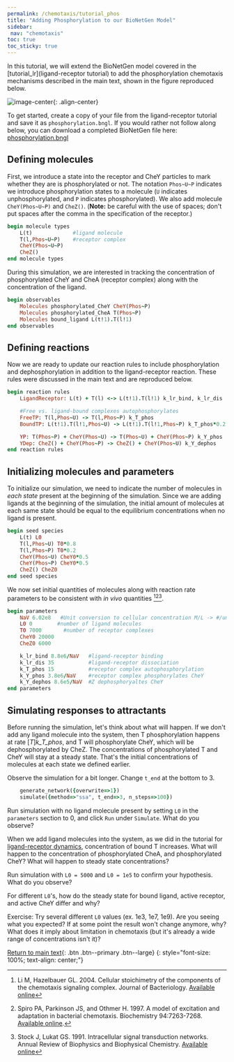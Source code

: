 ```yaml
---
permalink: /chemotaxis/tutorial_phos
title: "Adding Phosphorylation to our BioNetGen Model"
sidebar:
 nav: "chemotaxis"
toc: true
toc_sticky: true
---
```


In this tutorial, we will extend the BioNetGen model covered in the [tutorial_lr](ligand-receptor tutorial) to add the phosphorylation chemotaxis mechanisms described in the main text, shown in the figure reproduced below.

![image-center](../assets/images/chemotaxisphosnew.png){: .align-center}

To get started, create a copy of your file from the ligand-receptor tutorial and save it as `phosphorylation.bngl`. If you would rather not follow along below, you can download a completed BioNetGen file here:
<a href="https://purpleavatar.github.io/multiscale_biological_modeling/downloads/downloadable/phosphorylation.bngl" download="phosphorylation.bngl">phosphorylation.bngl</a>

## Defining molecules

First, we introduce a state into the receptor and CheY particles to mark whether they are is phosphorylated or not. The notation `Phos~U~P` indicates we introduce phosphorylation states to a molecule (`U` indicates unphosphorylated, and `P` indicates phosphorylated). We also add molecule `CheY(Phos~U~P)` and `CheZ()`. (**Note:** be careful with the use of spaces; don't put spaces after the comma in the specification of the receptor.)

~~~ ruby
begin molecule types
	L(t)             #ligand molecule
	T(l,Phos~U~P)    #receptor complex
	CheY(Phos~U~P)
	CheZ()
end molecule types
~~~

During this simulation, we are interested in tracking the concentration of phosphorylated CheY and CheA (receptor complex) along with the concentration of the ligand.

~~~ ruby
begin observables
	Molecules phosphorylated_CheY CheY(Phos~P)
	Molecules phosphorylated_CheA T(Phos~P)
	Molecules bound_ligand L(t!1).T(l!1)
end observables
~~~

## Defining reactions

Now we are ready to update our reaction rules to include phosphorylation and dephosphorylation in addition to the ligand-receptor reaction. These rules were discussed in the main text and are reproduced below.

~~~ ruby
begin reaction rules
	LigandReceptor: L(t) + T(l) <-> L(t!1).T(l!1) k_lr_bind, k_lr_dis

	#Free vs. ligand-bound complexes autophosphorylates
	FreeTP: T(l,Phos~U) -> T(l,Phos~P) k_T_phos
	BoundTP: L(t!1).T(l!1,Phos~U) -> L(t!1).T(l!1,Phos~P) k_T_phos*0.2

	YP: T(Phos~P) + CheY(Phos~U) -> T(Phos~U) + CheY(Phos~P) k_Y_phos
	YDep: CheZ() + CheY(Phos~P) -> CheZ() + CheY(Phos~U) k_Y_dephos
end reaction rules
~~~

## Initializing molecules and parameters

To initialize our simulation, we need to indicate the number of molecules in *each state* present at the beginning of the simulation. Since we are adding ligands at the beginning of the simulation, the initial amount of molecules at each same state should be equal to the equilibrium concentrations when no ligand is present.

~~~ ruby
begin seed species
	L(t) L0
	T(l,Phos~U) T0*0.8
	T(l,Phos~P) T0*0.2
	CheY(Phos~U) CheY0*0.5
	CheY(Phos~P) CheY0*0.5
	CheZ() CheZ0
end seed species
~~~

We now set initial quantities of molecules along with reaction rate parameters to be consistent with *in vivo* quantities [^Li2004][^Spiro1997][^Stock1991].

~~~ ruby
begin parameters
	NaV 6.02e8   #Unit conversion to cellular concentration M/L -> #/um^3
	L0 0        #number of ligand molecules
	T0 7000       #number of receptor complexes
	CheY0 20000
	CheZ0 6000

	k_lr_bind 8.8e6/NaV   #ligand-receptor binding
	k_lr_dis 35           #ligand-receptor dissociation
	k_T_phos 15           #receptor complex autophosphorylation
	k_Y_phos 3.8e6/NaV    #receptor complex phosphorylates CheY
	k_Y_dephos 8.6e5/NaV  #Z dephosphoryaltes CheY
end parameters
~~~


## Simulating responses to attractants

Before running the simulation, let's think about what will happen. If we don't add any ligand molecule into the system, then T phosphorylation happens at rate [*T*]*k_T_phos*, and T will phosphorylate CheY, which will be dephosphorylated by CheZ. The concentrations of phosphorylated T and CheY will stay at a steady state. That's the initial concentrations of molecules at each state we defined earlier.

Observe the simulation for a bit longer. Change `t_end` at the bottom to 3.

~~~ ruby
	generate_network({overwrite=>1})
	simulate({method=>"ssa", t_end=>3, n_steps=>100})
~~~

Run simulation with no ligand molecule present by setting `L0` in the `parameters` section to 0, and click `Run` under `Simulate`. What do you observe?

When we add ligand molecules into the system, as we did in the tutorial for [ligand-receptor dynamics](tutorial_lr), concentration of bound T increases. What will happen to the concentration of phosphorylated CheA, and phosphorylated CheY? What will happen to steady state concentrations?

Run simulation with `L0 = 5000` and `L0 = 1e5` to confirm your hypothesis. What do you observe?

For different `L0`'s, how do the steady state for bound ligand, active receptor, and active CheY differ and why?

Exercise: Try several different `L0` values (ex. 1e3, 1e7, 1e9). Are you seeing what you expected? If at some point the result won't change anymore, why? What does it imply about limitation in chemotaxis (but it's already a wide range of concentrations isn't it)?


[^Bertoli2013]: Bertoli C, Skotheim JM, de Bruin RAM. 2013. Control of cell cycle transcription during G1 and S phase. Nature Reviews Molecular Cell Biology 14:518-528. [Available online](https://www.nature.com/articles/nrm3629).

[^Li2004]: Li M, Hazelbauer GL. 2004. Cellular stoichimetry of the components of the chemotaxis signaling complex. Journal of Bacteriology. [Available online](https://jb.asm.org/content/186/12/3687)

[^Stock1991]: Stock J, Lukat GS. 1991. Intracellular signal transduction networks. Annual Review of Biophysics and Biophysical Chemistry. [Available online](https://www.annualreviews.org/doi/abs/10.1146/annurev.bb.20.060191.000545)

[^Spiro1997]: Spiro PA, Parkinson JS, and Othmer H. 1997. A model of excitation and adaptation in bacterial chemotaxis. Biochemistry 94:7263-7268. [Available online](https://www.pnas.org/content/94/14/7263).


[Return to main text](home_biochem#tumbling-frequency-and-changing-ligand-concentrations){: .btn .btn--primary .btn--large}
{: style="font-size: 100%; text-align: center;"}
